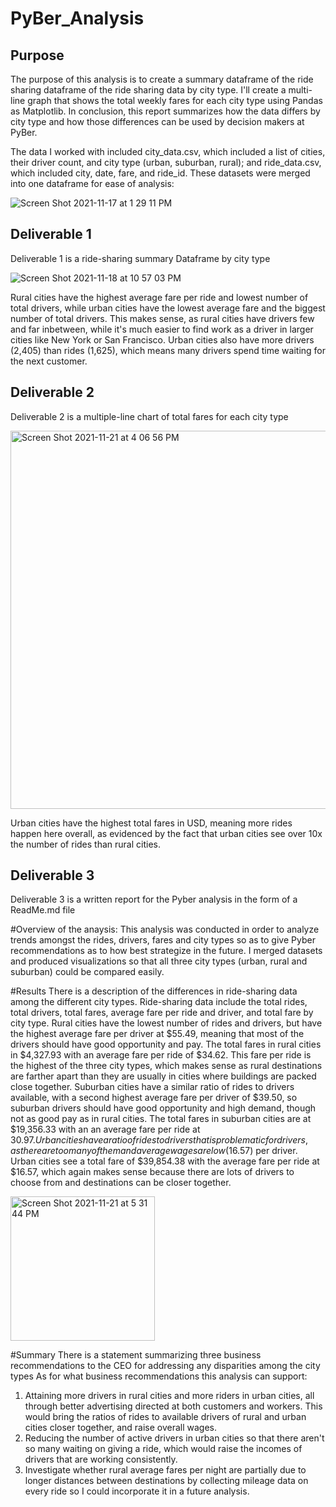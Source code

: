# PyBer_Analysis

## Purpose
The purpose of this analysis is to create a summary dataframe of the ride sharing dataframe of the ride sharing data by city type. I'll create a multi-line graph that shows the total weekly fares for each city type using Pandas as Matplotlib. In conclusion, this report summarizes how the data differs by city type and how those differences can be used by decision makers at PyBer. 

The data I worked with included city_data.csv, which included a list of cities, their driver count, and city type (urban, suburban, rural); and ride_data.csv, which included city, date, fare, and ride_id. These datasets were merged into one dataframe for ease of analysis:

![Screen Shot 2021-11-17 at 1 29 11 PM](https://user-images.githubusercontent.com/89936913/142285420-148e4baa-4bbd-4169-b0de-41d293c66741.png)


## Deliverable 1
Deliverable 1 is a ride-sharing summary Dataframe by city type

![Screen Shot 2021-11-18 at 10 57 03 PM](https://user-images.githubusercontent.com/89936913/142579159-e48ae335-caeb-4bfd-a984-c327c627c0a8.png)

Rural cities have the highest average fare per ride and lowest number of total drivers, while urban cities have the lowest average fare and the biggest number of total drivers. This makes sense, as rural cities have drivers few and far inbetween, while it's much easier to find work as a driver in larger cities like New York or San Francisco. Urban cities also have more drivers (2,405) than rides (1,625), which means many drivers spend time waiting for the next customer. 

## Deliverable 2
Deliverable 2 is a multiple-line chart of total fares for each city type

<img width="605" alt="Screen Shot 2021-11-21 at 4 06 56 PM" src="https://user-images.githubusercontent.com/89936913/142784609-2f1cd224-5807-47b6-86d0-3417dd8654c0.png">

Urban cities have the highest total fares in USD, meaning more rides happen here overall, as evidenced by the fact that urban cities see over 10x the number of rides than rural cities. 

## Deliverable 3
Deliverable 3 is a written report for the Pyber analysis in the form of a ReadMe.md file

#Overview of the anaysis:
This analysis was conducted in order to analyze trends amongst the rides, drivers, fares and city types so as to give Pyber recommendations as to how best strategize in the future. I merged datasets and produced visualizations so that all three city types (urban, rural and suburban) could be compared easily. 

#Results
There is a description of the differences in ride-sharing data among the different city types. Ride-sharing data include the total rides, total drivers, total fares, average fare per ride and driver, and total fare by city type.
Rural cities have the lowest number of rides and drivers, but have the highest average fare per driver at $55.49, meaning that most of the drivers should have good opportunity and pay. The total fares in rural cities in $4,327.93 with an average fare per ride of $34.62. This fare per ride is the highest of the three city types, which makes sense as rural destinations are farther apart than they are usually in cities where buildings are packed close together. 
Suburban cities have a similar ratio of rides to drivers available, with a second highest average fare per driver of $39.50, so suburban drivers should have good opportunity and high demand, though not as good pay as in rural cities. The total fares in suburban cities are at $19,356.33 with an an average fare per ride at $30.97. 
Urban cities have a ratio of rides to drivers that is problematic for drivers, as there are too many of them and average wages are low ($16.57) per driver. Urban cities see a total fare of $39,854.38 with the average fare per ride at $16.57, which again makes sense because there are lots of drivers to choose from and destinations can be closer together. 

<img width="231" alt="Screen Shot 2021-11-21 at 5 31 44 PM" src="https://user-images.githubusercontent.com/89936913/142788360-e775c5d7-5eee-479e-a4ff-fcf5d6802559.png">



#Summary
There is a statement summarizing three business recommendations to the CEO for addressing any disparities among the city types
As for what business recommendations this analysis can support:
1. Attaining more drivers in rural cities and more riders in urban cities, all through better advertising directed at both customers and workers. This would bring the ratios of rides to available drivers of rural and urban cities closer together, and raise overall wages. 
2. Reducing the number of active drivers in urban cities so that there aren't so many waiting on giving a ride, which would raise the incomes of drivers that are working consistently. 
3. Investigate whether rural average fares per night are partially due to longer distances between destinations by collecting mileage data on every ride so I could incorporate it in a future analysis. 

